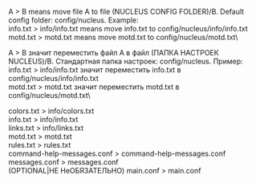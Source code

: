 A > B means move file A to file (NUCLEUS CONFIG FOLDER)/B. Default config folder: config/nucleus. Example:\
info.txt > info/info.txt means move info.txt to config/nucleus/info/info.txt\
motd.txt > motd.txt means move motd.txt to config/nucleus/motd.txt\

A > B значит переместить файл A в файл (ПАПКА НАСТРОЕК NUCLEUS)/B. Стандартная папка настроек: config/nucleus. Пример:\
info.txt > info/info.txt значит переместить info.txt в config/nucleus/info/info.txt\
motd.txt > motd.txt значит переместить motd.txt в config/nucleus/motd.txt\

colors.txt > info/colors.txt\
info.txt > info/info.txt\
links.txt > info/links.txt\
motd.txt > motd.txt\
rules.txt > rules.txt\
command-help-messages.conf > command-help-messages.conf\
messages.conf > messages.conf\
(OPTIONAL|НЕ НеОБЯЗАТЕЛЬНО) main.conf > main.conf
